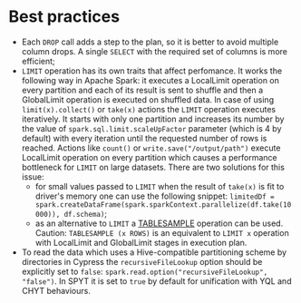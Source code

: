# Best practices

- Each `DROP` call adds a step to the plan, so it is better to avoid multiple column drops. A single `SELECT` with the required set of columns is more efficient;
- `LIMIT` operation has its own traits that affect perfomance. It works the following way in Apache Spark: it executes a LocalLimit operation on every partition and each of its result is sent to shuffle and then a GlobalLimit operation is executed on shuffled data. In case of using `limit(x).collect()` or `take(x)` actions the `LIMIT` operation executes iteratively. It starts with only one partition and increases its number by the value of `spark.sql.limit.scaleUpFactor` parameter (which is 4 by default) with every iteration until the requested number of rows is reached. Actions like `count()` or `write.save("/output/path")` execute LocalLimit operation on every partition which causes a performance bottleneck for `LIMIT` on large datasets. There are two solutions for this issue:
    - for small values passed to `LIMIT` when the result of `take(x)` is fit to driver's memory one can use the following snippet: `limitedDf = spark.createDataFrame(spark.sparkContext.parallelize(df.take(10000)), df.schema)`;
    - as an alternative to `LIMIT` a [TABLESAMPLE](https://spark.apache.org/docs/latest/sql-ref-syntax-qry-select-sampling.html) operation can be used. Caution: `TABLESAMPLE (x ROWS)` is an equivalent to `LIMIT x` operation with LocalLimit and GlobalLimit stages in execution plan.
- To read the data which uses a Hive-compatible partitioning scheme by directories in Cypress the `recursiveFileLookup` option should be explicitly set to `false`: `spark.read.option("recursiveFileLookup", "false")`. In SPYT it is set to `true` by default for unification with YQL and CHYT behaviours.
